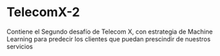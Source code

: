 # TelecomX-2
Contiene el Segundo desafío de Telecom X, con estrategia de Machine Learning para predecir los clientes que puedan prescindir  de nuestros servicios
